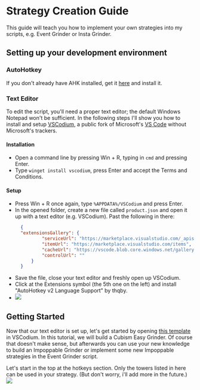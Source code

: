 # Strategy Creation Guide

This guide will teach you how to implement your own strategies into my scripts, e.g. Event Grinder or Insta Grinder.

## Setting up your development environment
### **AutoHotkey**
If you don't already have AHK installed, get it [here](https://www.autohotkey.com/) and install it.

### **Text Editor**
To edit the script, you'll need a proper text editor; the default Windows Notepad won't be sufficient. In the following steps I'll show you how to install and setup [VSCodium](https://vscodium.com/), a public fork of Microsoft's [VS Code](https://code.visualstudio.com) without Microsoft's trackers.

#### **Installation**
- Open a command line by pressing Win + R, typing in `cmd` and pressing Enter.
- Type `winget install vscodium`, press Enter and accept the Terms and Conditions.

#### **Setup**
- Press Win + R once again, type `%APPDATA%/VSCodium` and press Enter.
- In the opened folder, create a new file called `product.json` and open it up with a text editor (e.g. VSCodium). Past the following in there:
  ```json
    {
    "extensionsGallery": {
            "serviceUrl": "https://marketplace.visualstudio.com/_apis/public/gallery",
            "itemUrl": "https://marketplace.visualstudio.com/items",
            "cacheUrl": "https://vscode.blob.core.windows.net/gallery/index",
            "controlUrl": ""
        }
    }
- Save the file, close your text editor and freshly open up VSCodium.
- Click at the Extensions symbol (the 5th one on the left) and install "AutoHotkey v2 Language Support" by thqby.
- ![](images/02_enable_vscode_extension_store.gif)

## Getting Started
Now that our text editor is set up, let's get started by opening [this template](./template.ahk) in VSCodium. In this tutorial, we will build a Cubism Easy Grinder. Of course that doesn't make sense, but afterwards you can use your new knowledge to build an Impoppable Grinder or implement some new Impoppable strategies in the Event Grinder script.

Let's start in the top at the hotkeys section. Only the towers listed in here can be used in your strategy. (But don't worry, i'll add more in the future.)
![](images/03_hotkeys.png)